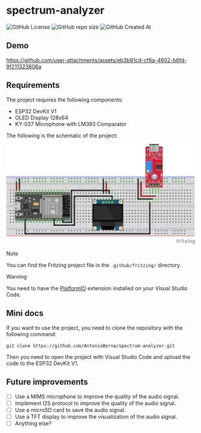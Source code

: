 # spectrum-analyzer

![GitHub License](https://img.shields.io/github/license/antonioberna/spectrum-analyzer)
![GitHub repo size](https://img.shields.io/github/repo-size/antonioberna/spectrum-analyzer)
![GitHub Created At](https://img.shields.io/github/created-at/antonioberna/spectrum-analyzer)

## Demo

https://github.com/user-attachments/assets/eb3b91cd-cf6a-4602-b6fd-9f211323806a

## Requirements

The project requires the following components:

- ESP32 DevKit V1
- OLED Display 128x64
- KY-037 Microphone with LM393 Comparator

The following is the schematic of the project:

<p align="center">
    <img src=".github/imgs/schema-di-montaggio.png" width="800" />
</p>

> [!NOTE]
> You can find the Fritzing project file in the `.github/fritzing/` directory.

> [!WARNING]
> You need to have the [PlatformIO](https://platformio.org/install/ide?install=vscode) extension installed on your Visual Studio Code.

## Mini docs

If you want to use the project, you need to clone the repository with the following command:

```
git clone https://github.com/AntonioBerna/spectrum-analyzer.git
```

Then you need to open the project with Visual Studio Code and upload the code to the ESP32 DevKit V1.

## Future improvements

- [ ] Use a MIMS microphone to improve the quality of the audio signal.
- [ ] Implement I2S protocol to improve the quality of the audio signal.
- [ ] Use a microSD card to save the audio signal.
- [ ] Use a TFT display to improve the visualization of the audio signal.
- [ ] Anything else?
